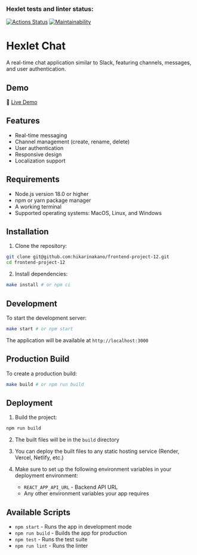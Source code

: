 ### Hexlet tests and linter status:
[![Actions Status](https://github.com/hikarinakano/frontend-project-11/workflows/hexlet-check/badge.svg)](https://github.com/hikarinakano/frontend-project-12/actions)
[![Maintainability](https://api.codeclimate.com/v1/badges/7d09e9646dc955da3c82/maintainability)](https://codeclimate.com/github/hikarinakano/frontend-project-12/maintainability)

# Hexlet Chat

A real-time chat application similar to Slack, featuring channels, messages, and user authentication.

## Demo

🔗 [Live Demo](https://chat-slack-4-project.onrender.com/)

## Features

- Real-time messaging
- Channel management (create, rename, delete)
- User authentication
- Responsive design
- Localization support

## Requirements

- Node.js version 18.0 or higher
- npm or yarn package manager
- A working terminal
- Supported operating systems: MacOS, Linux, and Windows

## Installation

1. Clone the repository:
```bash
git clone git@github.com:hikarinakano/frontend-project-12.git
cd frontend-project-12
```

2. Install dependencies:
```bash
make install # or npm ci
```

## Development

To start the development server:
```bash
make start # or npm start
```

The application will be available at `http://localhost:3000`

## Production Build

To create a production build:
```bash
make build # or npm run build
```

## Deployment

1. Build the project:
```bash
npm run build
```

2. The built files will be in the `build` directory

3. You can deploy the built files to any static hosting service (Render, Vercel, Netlify, etc.)

4. Make sure to set up the following environment variables in your deployment environment:
   - `REACT_APP_API_URL` - Backend API URL
   - Any other environment variables your app requires

## Available Scripts

- `npm start` - Runs the app in development mode
- `npm run build` - Builds the app for production
- `npm test` - Runs the test suite
- `npm run lint` - Runs the linter
